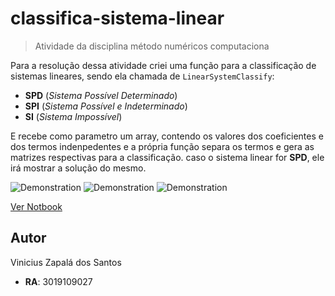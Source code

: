 # classifica-sistema-linear
> Atividade da disciplina método numéricos computaciona

Para a resolução dessa atividade criei uma função para a classificação de sistemas lineares, sendo ela chamada de `LinearSystemClassify`:

- **SPD** (*Sistema Possível Determinado*)
- **SPI** (*Sistema Possível e Indeterminado*)
- **SI** (*Sistema Impossível*)

E recebe como parametro um array, contendo os valores dos coeficientes e dos termos indenpedentes e a própria função separa os termos e gera as matrizes respectivas para a classificação. caso o sistema linear for **SPD**, ele irá mostrar a solução do mesmo.


![Demonstration](./ReadmeAssets/Quest%C3%A3o%203.png)
![Demonstration](./ReadmeAssets/Quest%C3%A3o%206.png)
![Demonstration](./ReadmeAssets/Quest%C3%A3o%209.png)


[Ver Notbook](./Notebooks/Atividade_resolvida.ipynb)

## Autor
Vinicius Zapalá dos Santos
- **RA**: 3019109027
